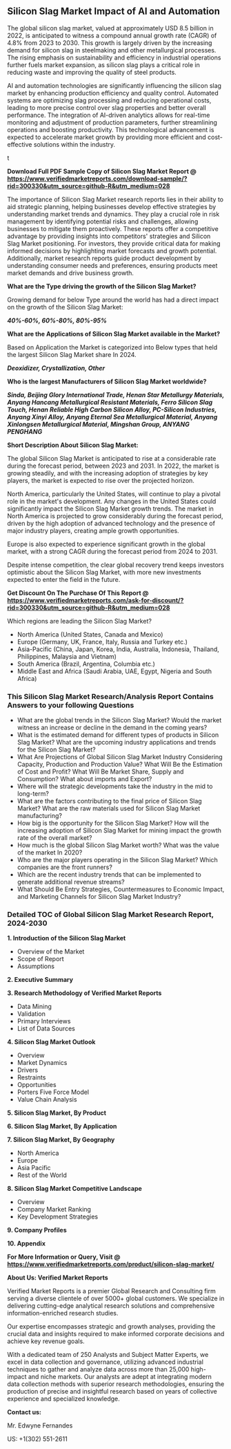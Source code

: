 <h2>Silicon Slag Market Impact of AI and Automation</h2><p>The global silicon slag market, valued at approximately USD 8.5 billion in 2022, is anticipated to witness a compound annual growth rate (CAGR) of 4.8% from 2023 to 2030. This growth is largely driven by the increasing demand for silicon slag in steelmaking and other metallurgical processes. The rising emphasis on sustainability and efficiency in industrial operations further fuels market expansion, as silicon slag plays a critical role in reducing waste and improving the quality of steel products.</p><p>AI and automation technologies are significantly influencing the silicon slag market by enhancing production efficiency and quality control. Automated systems are optimizing slag processing and reducing operational costs, leading to more precise control over slag properties and better overall performance. The integration of AI-driven analytics allows for real-time monitoring and adjustment of production parameters, further streamlining operations and boosting productivity. This technological advancement is expected to accelerate market growth by providing more efficient and cost-effective solutions within the industry.</p>t</p><p id="" class=""><strong>Download Full PDF Sample Copy of Silicon Slag Market Report @ <a href="https://www.verifiedmarketreports.com/download-sample/?rid=300330&utm_source=github-R&utm_medium=028" target="_blank">https://www.verifiedmarketreports.com/download-sample/?rid=300330&utm_source=github-R&utm_medium=028</a></strong></p><p>The importance of&nbsp;Silicon Slag Market research reports lies in their ability to aid strategic planning, helping businesses develop effective strategies by understanding market trends and dynamics. They play a crucial role in risk management by identifying potential risks and challenges, allowing businesses to mitigate them proactively. These reports offer a competitive advantage by providing insights into competitors' strategies and Silicon Slag Market positioning. For investors, they provide critical data for making informed decisions by highlighting market forecasts and growth potential. Additionally, market research reports guide product development by understanding consumer needs and preferences, ensuring products meet market demands and drive business growth.</p><p><strong>What are the&nbsp;Type driving the growth of the Silicon Slag Market?</strong></p><p id="" class="">Growing demand for below Type around the world has had a direct impact on the growth of the Silicon Slag Market:</p><em><strong>40%-60%, 60%-80%, 80%-95%</strong></em></p><strong>What are the&nbsp;Applications&nbsp;of Silicon Slag Market available in the Market?</strong></p><p id="" class="">Based on Application the Market is categorized into Below types that held the largest Silicon Slag Market share In 2024.</p><em><strong>Deoxidizer, Crystallization, Other</strong></em></p><strong>Who is the largest Manufacturers of Silicon Slag Market worldwide?</strong></p><p><em><strong>Sinda, Beijing Glory International Trade, Henan Star Metallurgy Materials, Anyang Hancang Metallurgical Resistant Materials, Ferro Silicon Slag Touch, Henan Reliable High Carbon Silicon Alloy, PC-Silicon Industries, Anyang Xinyi Alloy, Anyang Eternal Sea Metallurgical Material, Anyang Xinlongsen Metallurgical Material, Mingshan Group, ANYANG PENGHANG</strong></em></p><p id="" class=""><strong>Short Description About Silicon Slag Market:</strong></p><p>The global Silicon Slag Market is anticipated to rise at a considerable rate during the forecast period, between 2023 and 2031. In 2022, the market is growing steadily, and with the increasing adoption of strategies by key players, the market is expected to rise over the projected horizon.</p><p>North America, particularly the United States, will continue to play a pivotal role in the market's development. Any changes in the United States could significantly impact the Silicon Slag Market growth trends. The market in North America is projected to grow considerably during the forecast period, driven by the high adoption of advanced technology and the presence of major industry players, creating ample growth opportunities.</p><p>Europe is also expected to experience significant growth in the global market, with a strong CAGR during the forecast period from 2024 to 2031.</p><p>Despite intense competition, the clear global recovery trend keeps investors optimistic about the Silicon Slag Market, with more new investments expected to enter the field in the future.</p><p id="" class=""><strong>Get Discount On The Purchase Of This Report @ <a href="https://www.verifiedmarketreports.com/ask-for-discount/?rid=300330&utm_source=github-R&utm_medium=028" target="_blank">https://www.verifiedmarketreports.com/ask-for-discount/?rid=300330&utm_source=github-R&utm_medium=028</a></strong></p>Which regions are leading the Silicon Slag Market?</p><ul><li>North America (United States, Canada and Mexico)</li><li>Europe (Germany, UK, France, Italy, Russia and Turkey etc.)</li><li>Asia-Pacific (China, Japan, Korea, India, Australia, Indonesia, Thailand, Philippines, Malaysia and Vietnam)</li><li>South America (Brazil, Argentina, Columbia etc.)</li><li>Middle East and Africa (Saudi Arabia, UAE, Egypt, Nigeria and South Africa)</li></ul><h3 id="" class="">This Silicon Slag Market Research/Analysis Report Contains Answers to your following Questions</h3><ul><li>What are the global trends in the Silicon Slag Market? Would the market witness an increase or decline in the demand in the coming years?</li><li>What is the estimated demand for different types of products in Silicon Slag Market? What are the upcoming industry applications and trends for the Silicon Slag Market?</li><li>What Are Projections of Global Silicon Slag Market Industry Considering Capacity, Production and Production Value? What Will Be the Estimation of Cost and Profit? What Will Be Market Share, Supply and Consumption? What about imports and Export?</li><li>Where will the strategic developments take the industry in the mid to long-term?</li><li>What are the factors contributing to the final price of Silicon Slag Market? What are the raw materials used for Silicon Slag Market manufacturing?</li><li>How big is the opportunity for the Silicon Slag Market? How will the increasing adoption of Silicon Slag Market for mining impact the growth rate of the overall market?</li><li>How much is the global Silicon Slag Market worth? What was the value of the market In 2020?</li><li>Who are the major players operating in the Silicon Slag Market? Which companies are the front runners?</li><li>Which are the recent industry trends that can be implemented to generate additional revenue streams?</li><li>What Should Be Entry Strategies, Countermeasures to Economic Impact, and Marketing Channels for Silicon Slag Market Industry?</li></ul><h3 id="" class="">Detailed TOC of Global Silicon Slag Market Research Report, 2024-2030</h3><p id="" class=""><strong>1. Introduction of the Silicon Slag Market</strong></p><ul><li>Overview of the Market</li><li>Scope of Report</li><li>Assumptions</li></ul><p id="" class=""><strong>2. Executive Summary</strong></p><p id="" class=""><strong>3. Research Methodology of Verified Market Reports</strong></p><ul><li>Data Mining</li><li>Validation</li><li>Primary Interviews</li><li>List of Data Sources</li></ul><p id="" class=""><strong>4. Silicon Slag Market Outlook</strong></p><ul><li>Overview</li><li>Market Dynamics</li><li>Drivers</li><li>Restraints</li><li>Opportunities</li><li>Porters Five Force Model</li><li>Value Chain Analysis</li></ul><p id="" class=""><strong>5. Silicon Slag Market, By Product</strong></p><p id="" class=""><strong>6. Silicon Slag Market, By Application</strong></p><p id="" class=""><strong>7. Silicon Slag Market, By Geography</strong></p><ul><li>North America</li><li>Europe</li><li>Asia Pacific</li><li>Rest of the World</li></ul><p id="" class=""><strong>8. Silicon Slag Market Competitive Landscape</strong></p><ul><li>Overview</li><li>Company Market Ranking</li><li>Key Development Strategies</li></ul><p id="" class=""><strong>9. Company Profiles</strong></p><p id="" class=""><strong>10. Appendix</strong></p><p id="" class=""><strong>For More Information or Query, Visit @ <a href="https://www.verifiedmarketreports.com/product/silicon-slag-market/" target="_blank">https://www.verifiedmarketreports.com/product/silicon-slag-market/</a></strong></p><p id="" class=""><strong>About Us: Verified Market Reports</strong></p><p id="" class="">Verified Market Reports is a premier Global Research and Consulting firm serving a diverse clientele of over 5000+ global customers. We specialize in delivering cutting-edge analytical research solutions and comprehensive information-enriched research studies.</p><p id="" class="">Our expertise encompasses strategic and growth analyses, providing the crucial data and insights required to make informed corporate decisions and achieve key revenue goals.</p><p id="" class="">With a dedicated team of 250 Analysts and Subject Matter Experts, we excel in data collection and governance, utilizing advanced industrial techniques to gather and analyze data across more than 25,000 high-impact and niche markets. Our analysts are adept at integrating modern data collection methods with superior research methodologies, ensuring the production of precise and insightful research based on years of collective experience and specialized knowledge.</p><p id="" class=""><strong>Contact us:</strong></p><p id="" class="">Mr. Edwyne Fernandes</p><p id="" class="">US: +1(302) 551-2611</p>